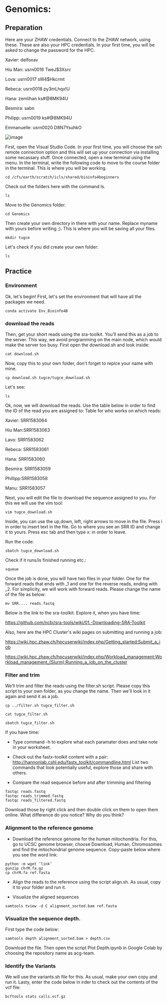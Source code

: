 # Genomics:

## Preparation 
Here are your ZHAW credentials. Connect to the ZHAW network, using these. These are also your HPC credentials. In your first time, you will be asked to change the password for the HPC.


Xavier:	delfoxav	

Hiu Man:	usrn0016	TweJ$3Xsrc

Lova: usrn0017	sW4$Hkcrmt

Rebeca:	usrn0018	py3mLhqx!U

Hana: zemlihan	ks#@8MK94U

Besmira:	 sabn	

Philipp:	usrn0019	ks#@8MK94U

Emmanuelle:	usrn0020	D8N7YsuhkO

![image](https://github.com/acg-team/Bioinfo4B/assets/26571015/ac0e4a70-0ba8-40f1-aa5e-6efd0b25273b)

First, open the Visual Studio Code. In your first time, you will choose the ssh remote connection option and this will set up your connection via installing some necassary stuff. Once connected, open a new terminal using the menu. In the terminal, write the following code to move to the course folder in the terminal. This is where you will be working.

```
cd /cfs/earth/scratch/icls/shared/bioinfo4beginners
```
Check out the folders here with the command ls.

```
ls
```
Move to the Genomics folder. 

```
cd Genomics
```
Then create your own directory in there with your name. Replace myname with yours before writing ;). This is where you will be saving all your files.
```
mkdir tugce
```
Let's check if you did create your own folder:
```
ls
```

## Practice 

### Environment
Ok, let's begin! 
First, let's set the environment that will have all the packages we need. 
```
conda activate Env_Bioinfo4B
```
### download the reads
Then, get your short reads using the sra-toolkit. You'll send this as a job to the server. This way, we avoid programming on the main node, which would make the server too busy. First open the download.sh and look inside:
```
cat download.sh
```
Now, copy this to your own folder, don't forget to replce your name with mine.
```
cp download.sh tugce/tugce_download.sh
```
Let's see:
```
ls
```

Ok, now, we will download the reads. Use the table below in order to find the ID of the read you are assigned to:
Table for who works on which reads:

Xavier: SRR1583064

Hiu Man:SRR1583063

Lavo: SRR1583062

Rebeca: SRR1583061

Hana: SRR1583060

Besmira: SRR1583059

Phillipp:SRR1583058

Manu: SRR1583057

Next, you will edit the file to download the sequence assigned to you. For this we will use the vim tool:
```
vim tugce_download.sh
```
Inside, you can use the up,down, left, right arrows to move in the file.
Press i in order to insert text in the file.
Go to where you see an SRR ID and change it to yours.
Press esc tab and then type x: in order to leave.

Run the code: 
```
sbatch tugce_download.sh
```
Check if it runs/is finished running etc.:
```
squeue
```

Once the job is done, you will have two files in your folder. One for the forward reads that ends with _1 and one for the reverse reads, ending with _2. For simplicity, we will work with forward reads. Please change the name of the file as below:
```
mv SRR.... reads.fastq
```

Below is the link to the sra-toolkit. Explore it, when you have time:

https://github.com/ncbi/sra-tools/wiki/01.-Downloading-SRA-Toolkit  

Also, here are the HPC Cluster's wiki pages on submitting and running a job:

https://wiki.hpc.zhaw.ch/hpcuserwiki/index.php/Getting_started:Submit_a_job

https://wiki.hpc.zhaw.ch/hpcuserwiki/index.php/Workload_management:Workload_management_(Slurm):Running_a_job_on_the_cluster


### Filter and trim
 
We’ll trim and filter the reads using the filter.sh script. Please copy this script to your own folder, as you change the name. Then we'll look in it again and send it as a job. 
```
cp ../filter.sh tugce_filter.sh
```
```
cat tugce_filter.sh
```
```
sbatch tugce_filter.sh
```

If you have time:

- Type command -h to explore what each paramater does and take note in your worksheet.
-  Check out the fastx-toolkit content with a pair: http://hannonlab.cshl.edu/fastx_toolkit/commandline.html List two commands that look potentially useful, explore those and share with others. 
 
- Compare the read sequence before and after trimming and filtering
```
fastqc reads.fastq
fastqc reads_trimmed.fastq
fastqc reads_filtered.fastq
```
Download those by right click and then double click on them to open them online. What difference do you notice? Why do you think?
  
### Alignment to the reference genome
- Download the reference genome for the human mitochondria. For this, go to UCSC genome browser, choose Download, Human, Chromosomes and find the mitochondrial genome sequence. Copy-paste below where you see the word link:
```
python -m wget ‘link’
gunzip chrM.fa.gz
cp chrM.fa ref.fasta
  ```    
- Align the reads to the reference using the script align.sh. As usual, copy it to your folder and run it.

- Visualize the aligned sequences
 ```   
samtools tview -d C alignment_sorted.bam ref.fasta
 ```   
### Visualize the sequence depth. 

First type the code below:
```
samtools depth alignment_sorted.bam > depth.csv
```
Download the file. Then open the script Plot Depth.ipynb in Google Colab by choosing the repository name as acg-team.

### Identify the Variants
We will use the variants.sh file for this. As usual, make your own copy and run it. Lasty, enter the code below in irder to check out the contents of the vcf file:
```
bcftools stats calls.vcf.gz
```     
